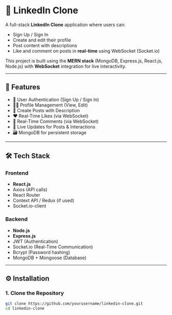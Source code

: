 # 🔗 LinkedIn Clone

A full-stack **LinkedIn Clone** application where users can:
- Sign Up / Sign In
- Create and edit their profile
- Post content with descriptions
- Like and comment on posts in **real-time** using WebSocket (Socket.io)

This project is built using the **MERN stack** (MongoDB, Express.js, React.js, Node.js) with **WebSocket** integration for live interactivity.

---

## 🚀 Features

- 🔐 User Authentication (Sign Up / Sign In)
- 🧑‍💼 Profile Management (View, Edit)
- 📝 Create Posts with Description
- ❤️ Real-Time Likes (via WebSocket)
- 💬 Real-Time Comments (via WebSocket)
- 📡 Live Updates for Posts & Interactions
- 🗃️ MongoDB for persistent storage

---

## 🛠️ Tech Stack

### Frontend
- **React.js**
- Axios (API calls)
- React Router
- Context API / Redux (if used)
- Socket.io-client

### Backend
- **Node.js**
- **Express.js**
- JWT (Authentication)
- Socket.io (Real-Time Communication)
- Bcrypt (Password hashing)
- MongoDB + Mongoose (Database)

---

## ⚙️ Installation

### 1. Clone the Repository

```bash
git clone https://github.com/yourusername/linkedin-clone.git
cd linkedin-clone

